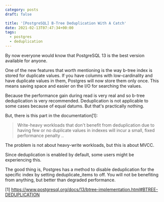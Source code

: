```yaml
---
category: posts
draft: false

title: '[PostgreSQL] B-Tree Deduplication With A Catch'
date: 2021-02-13T07:47:34+00:00
tags:
  - postgres
  - deduplication
---
```


By now everyone would know that PostgreSQL 13 is the best version available
for anyone.

One of the new features that worth mentioning is the way b-tree index is stored
for duplicate values. If you have columns with low-cardinality and have
duplicate values in them, Postgres will now store them only once. This means
saving space and easier on the I/O for searching the values.

Because the performance gain during read is very real and so b-tree
deduplication is very recommended. Deduplication is not applicable to some
cases because of equal datums. But that's practically nothing.

But, there is this part in the documentation[1]:

> Write-heavy workloads that don't benefit from deduplication due to having
> few or no duplicate values in indexes will incur a small,
> fixed performance penalty ..

The problem is not about heavy-write workloads, but this is about MVCC.

Since deduplication is enabled by default, some users might be
experiencing this.

The good thing is, Postgres has a method to disable deduplication for
the specific index by setting deduplicate_items to off. You will not be
benefiting from anything, but better than degraded performance.

[1] https://www.postgresql.org/docs/13/btree-implementation.html#BTREE-DEDUPLICATION
